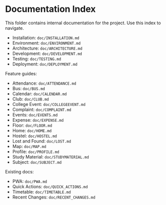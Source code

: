 # Documentation Index

This folder contains internal documentation for the project. Use this index to navigate.

- Installation: `doc/INSTALLATION.md`
- Environment: `doc/ENVIRONMENT.md`
- Architecture: `doc/ARCHITECTURE.md`
- Development: `doc/DEVELOPMENT.md`
- Testing: `doc/TESTING.md`
- Deployment: `doc/DEPLOYMENT.md`

Feature guides:
- Attendance: `doc/ATTENDANCE.md`
- Bus: `doc/BUS.md`
- Calendar: `doc/CALENDAR.md`
- Club: `doc/CLUB.md`
- College Event: `doc/COLLEGEEVENT.md`
- Complaint: `doc/COMPLAINT.md`
- Events: `doc/EVENTS.md`
- Expense: `doc/EXPENSE.md`
- Floor: `doc/FLOOR.md`
- Home: `doc/HOME.md`
- Hostel: `doc/HOSTEL.md`
- Lost and Found: `doc/LOST.md`
- Map: `doc/MAP.md`
- Profile: `doc/PROFILE.md`
- Study Material: `doc/STUDYMATERIAL.md`
- Subject: `doc/SUBJECT.md`

Existing docs:
- PWA: `doc/PWA.md`
- Quick Actions: `doc/QUICK_ACTIONS.md`
- Timetable: `doc/TIMETABLE.md`
- Recent Changes: `doc/RECENT_CHANGES.md`
